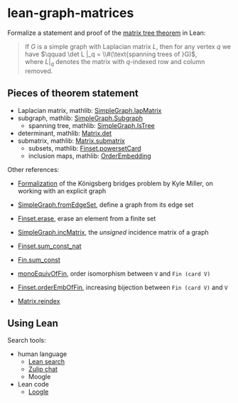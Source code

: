 # lean-graph-matrices

Formalize a statement and proof of the [matrix tree theorem](https://en.wikipedia.org/wiki/Kirchhoff%27s_theorem) in Lean:

> If $G$ is a simple graph with Laplacian matrix $L$, then for any vertex $q$ we have
> $\qquad \det L |_q = \\#(\text{spanning trees of }G)$,  
> where $L |_q$ denotes the matrix with $q$-indexed row and column removed.

## Pieces of theorem statement

- Laplacian matrix, mathlib: [SimpleGraph.lapMatrix](https://leanprover-community.github.io/mathlib4_docs/Mathlib/Combinatorics/SimpleGraph/LapMatrix.html#SimpleGraph.lapMatrix)
- subgraph, mathlib: [SimpleGraph.Subgraph](https://leanprover-community.github.io/mathlib4_docs/Mathlib/Combinatorics/SimpleGraph/Subgraph.html#SimpleGraph.Subgraph)
  - spanning tree, mathlib: [SimpleGraph.IsTree](https://leanprover-community.github.io/mathlib4_docs/Mathlib/Combinatorics/SimpleGraph/Acyclic.html#SimpleGraph.IsTree)
- determinant, mathlib: [Matrix.det](https://leanprover-community.github.io/mathlib4_docs/Mathlib/LinearAlgebra/Matrix/Determinant/Basic.html#Matrix.det)
- submatrix, mathlib: [Matrix.submatrix](https://leanprover-community.github.io/mathlib4_docs/Mathlib/Data/Matrix/Defs.html#Matrix.submatrix)
  - subsets, mathlib: [Finset.powersetCard](https://leanprover-community.github.io/mathlib4_docs/Mathlib/Data/Finset/Powerset.html#Finset.powersetCard)
  - inclusion maps, mathlib: [OrderEmbedding](https://leanprover-community.github.io/mathlib4_docs/Mathlib/Order/Hom/Basic.html#OrderEmbedding)

Other references:

- [Formalization](https://github.com/leanprover-community/mathlib4/blob/5fd096bd429d4dc16bfe66021dc227578aae3b6f/Archive/Wiedijk100Theorems/Konigsberg.lean#L78-L84) of the Königsberg bridges problem by Kyle Miller, on working with an explicit graph

- [SimpleGraph.fromEdgeSet](https://leanprover-community.github.io/mathlib4_docs/Mathlib/Combinatorics/SimpleGraph/Basic.html#SimpleGraph.fromEdgeSet), define a graph from its edge set

- [Finset.erase](https://leanprover-community.github.io/mathlib4_docs/Mathlib/Data/Finset/Erase.html#Finset.erase), erase an element from a finite set

- [SimpleGraph.incMatrix](https://leanprover-community.github.io/mathlib4_docs/Mathlib/Combinatorics/SimpleGraph/IncMatrix.html), the *unsigned* incidence matrix of a graph

- [Finset.sum_const_nat](https://leanprover-community.github.io/mathlib4_docs/Mathlib/Algebra/BigOperators/Group/Finset/Basic.html#Finset.sum_const_nat)

- [Fin.sum_const](https://leanprover-community.github.io/mathlib4_docs/Mathlib/Algebra/BigOperators/Fin.html#Fin.sum_const)

- [monoEquivOfFin](https://leanprover-community.github.io/mathlib4_docs/Mathlib/Data/Fintype/Sort.html#monoEquivOfFin), order isomorphism between `V` and `Fin (card V)`

- [Finset.orderEmbOfFin](https://leanprover-community.github.io/mathlib4_docs/Mathlib/Data/Finset/Sort.html#Finset.orderEmbOfFin), increasing bijection between `Fin (card V)` and `V`

- [Matrix.reindex](https://leanprover-community.github.io/mathlib4_docs/Mathlib/Data/Matrix/Defs.html#Matrix.reindex)


## Using Lean

Search tools:

- human language
  - [Lean search](https://leansearch.net/)
  - [Zulip chat](https://leanprover.zulipchat.com)
  - Moogle
- Lean code
  - [Loogle](https://loogle.lean-lang.org/)